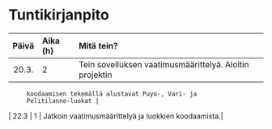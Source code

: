 # Tuntikirjanpito

| Päivä | Aika (h) | Mitä tein?  |
| :----:|:-----| :-----|
| 20.3. | 2    | Tein sovelluksen vaatimusmäärittelyä. Aloitin projektin
		 koodaamisen tekemällä alustavat Puyo-, Vari- ja
		 Pelitilanne-luokat |
| 22.3 | 1     | Jatkoin vaatimusmäärittelyä ja luokkien koodaamista.| 
